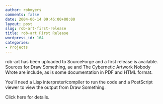 ```yaml
---
author: robmyers
comments: false
date: 2004-06-14 09:46:00+00:00
layout: post
slug: rob-art-first-release
title: rob-art First Release
wordpress_id: 164
categories:
- Projects
---
```


  
rob-art has been uploaded to SourceForge and a first release is available. Sources for Draw Something, ae and The Cybernetic Artwork Nobody Wrote are include, as is some documentation in PDF and HTML format.  
  
You'll need a Lisp interpreter/compiler to run the code and a PostScript viewer to view the output from Draw Something.  
  
Click here for details.

  


